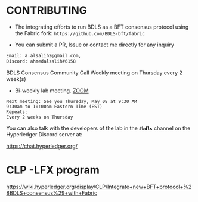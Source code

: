 # CONTRIBUTING

* The integrating efforts to run BDLS as a BFT consensus protocol using the Fabric fork:
`https://github.com/BDLS-bft/fabric`

* You can submit a PR, Issue or contact me directly for any inquiry
```xml
Email: a.alsalih2@gmail.com, 
Discord: ahmedalsalih#6158
```


BDLS Consensus Community Call
Weekly meeting on Thursday every 2 week(s)
* Bi-weekly lab meeting.
[ZOOM](https://zoom-lfx.platform.linuxfoundation.org/meeting/98760223865?password=e6523117-140a-48e8-992b-c1c6545489f6)
```
Next meeting: See you Thursday, May 08 at 9:30 AM
9:30am to 10:00am Eastern Time (EST)
Repeats:
Every 2 weeks on Thursday
```

You can also talk with the developers of the lab in the **`#bdls`** channel on the Hyperledger Discord server at:

https://chat.hyperledger.org/


# CLP -LFX program
https://wiki.hyperledger.org/display/CLP/Integrate+new+BFT+protocol+%28BDLS+consensus%29+with+Fabric
